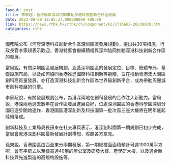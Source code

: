 ```yaml
---
layout: post
title: 李家超：香港續與深圳協同推動深港科技創新合作區發展
date: 2023-08-29 19:05:37.000000000 +08:00
link: https://news.rthk.hk/rthk/ch/component/k2/1715662-20230829.htm
categories: rthk
---
```


國務院公布《河套深港科技創新合作區深圳園區發展規劃》，提出共30項措施，行政長官李家超表示歡迎，香港特區會繼續積極與深圳協同推動深港科技創新合作區的發展。

當局說，有關深圳園區發展規劃，涵蓋深圳園區的發展定位、目標、總體布局、基礎設施布局，以及如何協同香港推進國際科技創新等範疇，旨在推動粵港澳大灣區創科高質量發展，亦打造深港科技創新合作區為世界級創新平台，成為帶動周邊城市創科發展的引擎。

李家超說，有關發展規劃公布，為港深兩地在創科發展的合作注入新動力。當局說，港深兩地過去數年在合作區發展進展良好，位處深圳園區的香港科學園深圳分園已逐步開始運作，香港園區港深創新及科技園第一批次首三座大樓將在明年底起陸續落成。

創新科技及工業局局長孫東在社交專頁表示，港深創科園第一期規劃已初步完成，當局會就港深創科園最新發展計劃構想，聆聽各方意見。

孫東說，香港園區由西至東分兩期發展，第一期總樓面面積預計可達1000萬平方呎，會有平房式以至樓高達40層的辦公室及研發大樓、產學研大樓，以及適合新科技與先進製造的高規格設施等。
